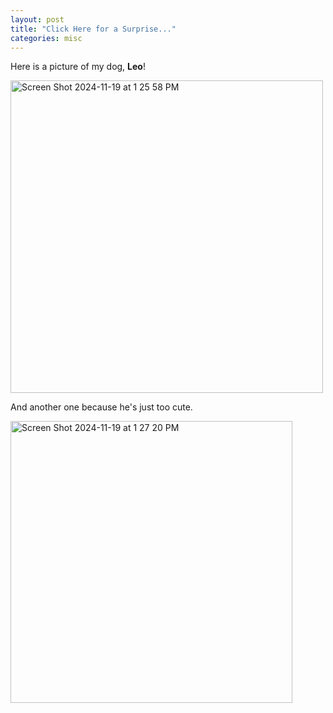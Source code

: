 ```yaml
---
layout: post
title: "Click Here for a Surprise..."
categories: misc
---
```


Here is a picture of my dog, **Leo**!



<img width="500" alt="Screen Shot 2024-11-19 at 1 25 58 PM" src="https://github.com/user-attachments/assets/3c454415-309b-4328-adb8-c3ed6f87aee9">


And another one because he's just too cute.

<img width="451" alt="Screen Shot 2024-11-19 at 1 27 20 PM" src="https://github.com/user-attachments/assets/bca2aee2-636f-4021-a97d-5c1d2ed1358f">
